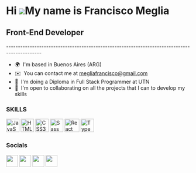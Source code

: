 Hi ![](https://user-images.githubusercontent.com/18350557/176309783-0785949b-9127-417c-8b55-ab5a4333674e.gif)My name is Francisco Meglia
========================================================================================================================================

Front-End Developer
-----------------------

\---------------------------------------------------------------------------------------------

*   🌍  I'm based in Buenos Aires (ARG)
*   ✉️  You can contact me at [megliafrancisco@gmail.com](mailto:megliafrancisco@gmail.com)
*   🧠  I'm doing a Diploma in Full Stack Programmer at UTN
*   🤝  I'm open to collaborating on all the projects that I can to develop my skills

### SKILLS
<p align="left">
<img src="https://raw.githubusercontent.com/danielcranney/readme-generator/main/public/icons/skills/javascript-colored.svg" width="36" height="36" alt="JavaScript" />
<img src="https://raw.githubusercontent.com/danielcranney/readme-generator/main/public/icons/skills/html5-colored.svg" width="36" height="36" alt="HTML5" />
<img src="https://raw.githubusercontent.com/danielcranney/readme-generator/main/public/icons/skills/css3-colored.svg" width="36" height="36" alt="CSS3" />
<img src="https://raw.githubusercontent.com/danielcranney/readme-generator/main/public/icons/skills/sass-colored.svg" width="36" height="36" alt="Sass" />
<img src="https://upload.wikimedia.org/wikipedia/commons/thumb/a/a7/React-icon.svg/2300px-React-icon.svg.png" width="40" height="36" alt="React" />
<img src="https://w7.pngwing.com/pngs/915/519/png-transparent-typescript-hd-logo-thumbnail.png" width="36" height="36" alt="TypeScript" />

</p>
                    
### Socials

<p align="left"> <a href="https://www.facebook.com/Francisco-Meglia" target="_blank" rel="noreferrer"><img src="https://raw.githubusercontent.com/danielcranney/readme-generator/main/public/icons/socials/facebook.svg" width="32" height="32" /></a> <a href="https://www.github.com/FranciscoMeglia" target="_blank" rel="noreferrer"><img src="https://raw.githubusercontent.com/danielcranney/readme-generator/main/public/icons/socials/github.svg" width="32" height="32" /></a> <a href="http://www.instagram.com/fran_meglia" target="_blank" rel="noreferrer"><img src="https://raw.githubusercontent.com/danielcranney/readme-generator/main/public/icons/socials/instagram.svg" width="32" height="32" /></a> <a href="https://www.linkedin.com/in/francisco-meglia-828517257/" target="_blank" rel="noreferrer"><img src="https://raw.githubusercontent.com/danielcranney/readme-generator/main/public/icons/socials/linkedin.svg" width="32" height="32" /></a></p>                   
